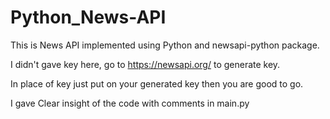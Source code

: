 # Python_News-API
This is News API implemented using Python and newsapi-python package.

I didn't gave key here, go to https://newsapi.org/ to generate key.

In place of key just put on your generated key then you are good to go.

I gave Clear insight of the code with comments in main.py
